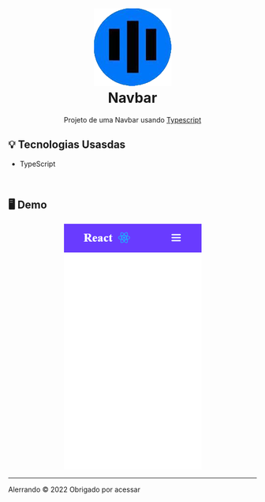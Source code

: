 <h1 align="center">
    <img src="./github/icon.png" alt="icone do site">
    </br>
    Navbar
</h1>

<p align="center">Projeto de uma Navbar usando <a href="https://www.typescriptlang.org/">Typescript</a></p>

## 💡 Tecnologias Usasdas
<ul>
<li>TypeScript
</ul>
</br>

## 🖥️ Demo
<div align="center">
    <img src="./github/NavbarMobile.gif" alt="gif do projeto navbar">
</div>

<hr />
<p>Alerrando © 2022 Obrigado por acessar</p>